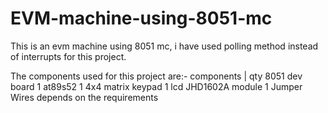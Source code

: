 # EVM-machine-using-8051-mc
This is an evm machine using 8051 mc, i have used polling method instead of interrupts for this project.


The components used for this project are:- 
components                           |                             qty
8051 dev board                                                      1
at89s52                                                             1
4x4 matrix keypad                                                   1
lcd JHD1602A module                                                 1
Jumper Wires                                                        depends on the requirements
